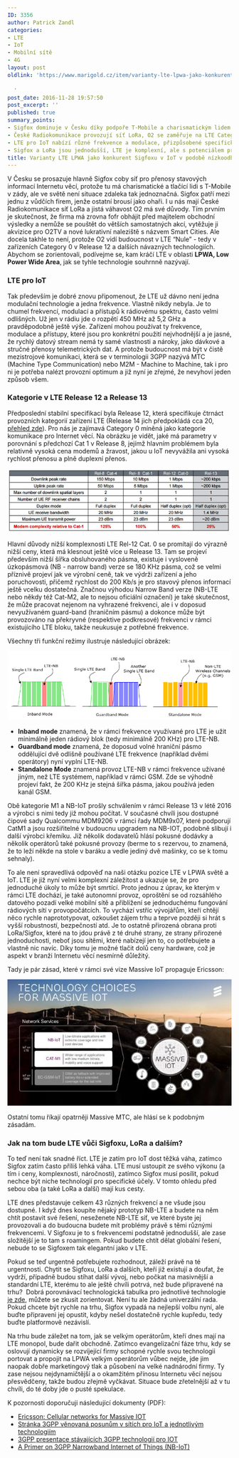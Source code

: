 ```yaml
---
ID: 3356
author: Patrick Zandl
categories:
- LTE
- IoT
- Mobilní sítě
- 4G
layout: post
oldlink: 'https://www.marigold.cz/item/varianty-lte-lpwa-jako-konkurent-sigfoxu-v-iot-v-podobe-nizkoodberovych-bezdratovych-siti

  '
post_date: 2016-11-28 19:57:50
post_excerpt: ''
published: true
summary_points:
- Sigfox dominuje v Česku díky podpoře T-Mobile a charismatickým lidem.
- České Radiokomunikace provozují síť LoRa, O2 se zaměřuje na LTE Category 0.
- LTE pro IoT nabízí různé frekvence a modulace, přizpůsobené specifickým potřebám.
- Sigfox a LoRa jsou jednodušší, LTE je komplexní, ale s potenciálem pro masivní IoT.
title: Varianty LTE LPWA jako konkurent Sigfoxu v IoT v podobě nízkoodběrových bezdrátových sítí
---
```


<p>V Česku se prosazuje hlavně Sigfox coby síť pro přenosy stavových informací Internetu věcí, protože tu má charismatické a tlačící lidi s T-Mobile v zády, ale ve světě není situace zdaleka tak jednoznačná. Sigfox patří mezi jednu z vůdčích firem, jenže ostatní brousí jako ohaři. I u nás mají České Radiokomunikace síť LoRa a jistá váhavost O2 má své důvody. Tím prvním je skutečnost, že firma má zrovna fofr obhájit před majitelem obchodní výsledky a nemůže se pouštět do větších samostatných akcí, vytěžuje ji akvizice pro O2TV a nové lukrativní naleziště s názvem Smart Cities. Ale docela takhle to není, protože O2 vidí budoucnost v LTE “Nule” - tedy v zařízeních Category 0 v Release 12 a dalších návazných technologiích. Abychom se zorientovali, podívejme se, kam kráčí LTE v oblasti <strong>LPWA, Low Power Wide Area</strong>, jak se tyhle technologie souhrnně nazývají. </p>


<!--more-->

<h3>LTE pro IoT</h3>
<p>Tak především je dobré znovu připomenout, že LTE už dávno není jedna modulační technologie a jedna frekvence. Vlastně nikdy nebyla. Je to chumel frekvencí, modulací a přístupů k rádiovému spektru, často velmi odlišných. Už jen v rádiu jde o rozpětí 450 MHz až 5,2 GHz a pravděpodobně ještě výše. Zařízení mohou používat ty frekvence, modulace a přístupy, které jsou pro konkrétní použití nejvhodnější a je jasné, že rychlý datový stream nemá ty samé vlastnosti a nároky, jako dávkové a stručné přenosy telemetrických dat. A protože budoucnost má být v čistě mezistrojové komunikaci, která se v terminologii 3GPP nazývá MTC (Machine Type Communication) nebo M2M - Machine to Machine, tak i pro ni je potřeba nalézt provozní optimum a již nyní je zřejmé, že nevyhoví jeden způsob všem. </p>

<h3>Kategorie v LTE Release 12 a Release 13</h3>
<p>Předposlední stabilní specifikací byla Release 12, která specifikuje čtrnáct provozních kategorií zařízení LTE (Release 14 jich předpokládá cca 20, <a href="http://niviuk.free.fr/ue_category.php">přehled zde</a>). Pro nás je zajímavá Category 0 míněná jako kategorie komunikace pro Internet věcí. Na obrázku je vidět, jaké má parametry v porovnání s předchozí Cat 1 v Release 8, jejímž hlavním problémem byla relativně vysoká cena modemů a žravost, jakou u IoT nevyvážila ani vysoká rychlost přenosu a plně duplexní přenos. </p>

![Porovnání jednotlivých release](/assets/lte-iot-rel.jpg)

<p>Hlavní důvody nižší komplexnosti LTE Rel-12 Cat. 0 se promítají do výrazně nižší ceny, která má klesnout ještě více u Release 13. Tam se projeví především nižší šířka obsluhovaného pásma, existuje i vysloveně úzkopásmová (NB - narrow band) verze se 180 KHz pásma, což se velmi příznivě projeví jak ve výrobní ceně, tak ve výdrži zařízení a jeho poruchovosti, přičemž rychlost do 200 Kb/s je pro stavový přenos informací ještě vcelku dostatečná. Značnou výhodou Narrow Band verze (NB-LTE nebo někdy též Cat-M2, ale to nejsou oficiální označení) je také skutečnost, že může pracovat nejenom na vyhrazené frekvenci, ale i v doposud nevyužívaném guard-band (hraničním pásmu) a dokonce může být provozováno na překryvné (respektive podkresové) frekvenci v rámci existujícího LTE bloku, takže neukusuje z potřebné frekvence. </p>

<p>Všechny tři funkční režimy ilustruje následující obrázek:</p>

![Funkční režimy LTE IOT](/assets/lte-iot-mode.png)

<ul>
<li><strong>Inband mode</strong> znamená, že v rámci frekvence využívané pro LTE je užit minimálně jeden rádiový blok (tedy minimálně 200 KHz) pro LTE-NB. </li>
<li><strong>Guardband mode</strong> znamená, že doposud volné hraniční pásmo oddělující dvě odlišně používané LTE frekvence (například dvěmi operátory) nyní vyplní LTE-NB. </li>
<li><strong>Standalone Mode</strong> znamená provoz LTE-NB v rámci frekvence užívané jiným, než LTE systémem, například v rámci GSM. Zde se výhodně projeví fakt, že 200 KHz je stejná šířka pásma, jakou používá jeden kanál GSM. </li>
</ul>
<p>Obě kategorie M1 a NB-IoT prošly schválením v rámci Release 13 v létě 2016 a výrobci s nimi tedy již mohou počítat. V současné chvíli jsou dostupné čipové sady Qualcommu MDM9206 v rámci řady MDM9x07, které podporují CatM1 a jsou rozšiřitelné v budoucnu upgradem na NB-IOT, podobně slibují i další výrobci křemíku. Již několik dodavatelů hlásí pokusné dodávky a několik operátorů také pokusné provozy (berme to s rezervou, to znamená, že to leží někde na stole v baráku a vedle jediný dvě mašinky, co se k tomu sehnaly).</p>

<p>To ale není spravedlivá odpověď na naši otázku pozice LTE v LPWA světě a IoT. LTE je již nyní velmi komplexní záležitost a ukazuje se, že pro jednoduché úkoly to může být smrtící. Proto jednou z úprav, ke kterým v rámci LTE dochází, je také autonomní provoz, oproštění se od rozsáhlého datového pozadí velké mobilní sítě a přiblížení se jednoduchému fungování rádiových sítí v provopočátcích. To vychází vstříc vývojářům, kteří chtějí něco rychle naprototypovat, ozkoušet zájem trhu a teprve později si hrát s vyšší robustností, bezpečností atd. Je to ostatně přirozená obrana proti LoRa/Sigfox, které na to jdou právě z té druhé strany, ze strany přirozené jednoduchosti, neboť jsou sítěmi, které nabízejí jen to, co potřebujete a vlastně nic navíc. Díky tomu je možné tlačit dolů ceny hardware, což je aspekt v branži Internetu věcí nesmírně důležitý. </p>

<p>Tady je pár zásad, které v rámci své vize Massive IoT propaguje Ericsson:</p>

![Massive IoT od Ericssonu](/assets/ericsson-massive-iot.jpg)


<p>Ostatní tomu říkají opatrněji Massive MTC, ale hlásí se k podobným zásadám.  </p>

<h3>Jak na tom bude LTE vůči Sigfoxu, LoRa a dalším?</h3>
<p>To teď není tak snadné říct. LTE je zatím pro IoT dost těžká váha, zatímco Sigfox zatím často příliš lehká váha. LTE musí ustoupit ze svého výkonu (a tím i ceny, komplexnosti, náročnosti), zatímco Sigfox musí posílit, pokud nechce být niche technologií pro specifické účely. V tomto ohledu před sebou oba (a také LoRa a další) mají kus cesty. </p>

<p>LTE dnes představuje celkem 43 různých frekvencí a ne všude jsou dostupné. I když dnes koupíte nějaký prototyp NB-LTE a budete na něm chtít postavit své řešení, neseženete NB-LTE síť, ve které byste jej provozovali a do budoucna budete mít problémy právě s těmi různými frekvencemi. V Sigfoxu je to s frekvencemi podstatně jednodušší, ale zase složitější je to tam s roamingem. Pokud budete chtít dělat globální řešení, nebude to se Sigfoxem tak elegantní jako v LTE.</p>

<p>Pokud se teď urgentně potřebujete rozhodnout, záleží právě na té urgentnosti. Chytit se Sigfoxu, LoRa a dalších, kteří již existují a doufat, že vydrží, případně budou stíhat další vývoj, nebo počkat na masivnější a standardní LTE, kterému to ale ještě chvíli potrvá, než bude připravené na trhu?  Dobrá porovnávací technologická tabulka pro jednotlivé technologie <a href="/assets/LPWAN_Comparison_Table.png">je zde</a>, můžete se zkusit zorientovat. Není tu ale žádná univerzální rada. Pokud chcete být rychle na trhu, Sigfox vypadá na nejlepší volbu nyní, ale buďte připraveni jej opustit, kdyby nešel dostatečně rychle kupředu, tedy buďte platformově nezávislí. </p>

<p>Na trhu bude záležet na tom, jak se velkým operátorům, kteří dnes mají na LTE monopol, bude dařit obchodně. Zatímco evangelizační fáze trhu, kdy se oslovují dynamicky se rozvíjející firmy schopné rychle svou technologii portovat a propojit na LPWA velkým operátorům vůbec nejde, jde jim naopak dobře marketingový tlak a působení na velké nadnárodní firmy. Ty zase nejsou nejdynamičtější a o okamžitém přínosu Internetu věcí nejsou přesvědčeny, takže budou zřejmě vyčkávat. Situace bude zřetelnější až v tu chvíli, do té doby jde o pusté spekulace. </p>

<p>K pozornosti doporučuji následující dokumenty (PDF):</p>

<ul>
<li><a href="https://www.ericsson.com/res/docs/whitepapers/wp_iot.pdf">Ericsson: Cellular networks for Massive IOT</a></li>
<li><a href="http://www.3gpp.org/news-events/3gpp-news/1766-iot_progress">Stránka 3GPP věnovaná posunům v sítích pro IoT a jednotlivým technologiím</a></li>
<li><a href="http://www.3gpp.org/images/presentations/3GPP_Standards_for_IoT.pdf">3GPP presentace stávajících 3GPP technologií pro IOT</a></li>
<li><a href="https://arxiv.org/pdf/1606.04171.pdf">A Primer on 3GPP Narrowband Internet of Things (NB-IoT)</a></li>
</ul>